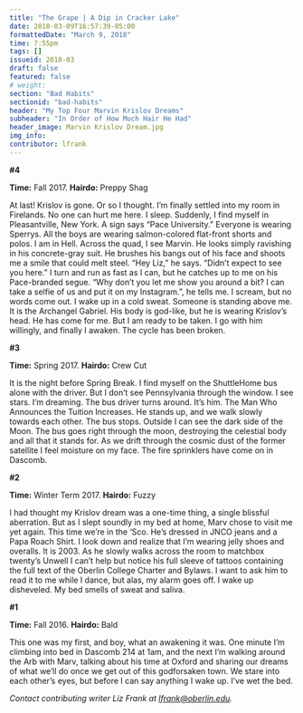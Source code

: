 ```yaml
---
title: "The Grape | A Dip in Cracker Lake"
date: 2018-03-09T16:57:39-05:00
formattedDate: "March 9, 2018"
time: 7:55pm
tags: []
issueid: 2018-03
draft: false
featured: false
# weight:
section: "Bad Habits"
sectionid: "bad-habits"
header: "My Top Four Marvin Krislov Dreams"
subheader: "In Order of How Much Hair He Had"
header_image: Marvin Krislov Dream.jpg
img_info:
contributor: lfrank
---
```


**#4**

**Time:** Fall 2017. **Hairdo:** Preppy Shag

At last! Krislov is gone. Or so I thought. I’m finally settled into my room in Firelands. No one can hurt me here. I sleep. Suddenly, I find myself in Pleasantville, New York. A sign says “Pace University.” Everyone is wearing Sperrys. All the boys are wearing salmon-colored flat-front shorts and polos. I am in Hell. Across the quad, I see Marvin. He looks simply ravishing in his concrete-gray suit. He brushes his bangs out of his face and shoots me a smile that could melt steel. “Hey Liz,” he says. “Didn’t expect to see you here.” I turn and run as fast as I can, but he catches up to me on his Pace-branded segue. “Why don’t you let me show you around a bit? I can take a selfie of us and put it on my Instagram.”, he tells me. I scream, but no words come out. I wake up in a cold sweat. Someone is standing above me. It is the Archangel Gabriel. His body is god-like, but he is wearing Krislov’s head. He has come for me. But I am ready to be taken. I go with him willingly, and finally I awaken. The cycle has been broken.

**#3**

**Time:** Spring 2017. **Hairdo:** Crew Cut

It is the night before Spring Break. I find myself on the ShuttleHome bus alone with the driver. But I don’t see Pennsylvania through the window. I see stars. I’m dreaming. The bus driver turns around. It’s him. The Man Who Announces the Tuition Increases. He stands up, and we walk slowly towards each other. The bus stops. Outside I can see the dark side of the Moon. The bus goes right through the moon, destroying the celestial body and all that it stands for. As we drift through the cosmic dust of the former satellite I feel moisture on my face. The fire sprinklers have come on in Dascomb.

**#2**

**Time:** Winter Term 2017. **Hairdo:** Fuzzy

I had thought my Krislov dream was a one-time thing, a single blissful aberration. But as I slept soundly in my bed at home, Marv chose to visit me yet again. This time we’re in the ‘Sco. He’s dressed in JNCO jeans and a Papa Roach Shirt. I look down and realize that I’m wearing jelly shoes and overalls. It is 2003. As he slowly walks across the room to matchbox twenty’s Unwell I can’t help but notice his full sleeve of tattoos containing the full text of the Oberlin College Charter and Bylaws. I want to ask him to read it to me while I dance, but alas, my alarm goes off. I wake up disheveled. My bed smells of sweat and saliva.

**#1**

**Time:** Fall 2016. **Hairdo:** Bald

This one was my first, and boy, what an awakening it was. One minute I’m climbing into bed in Dascomb 214 at 1am, and the next I’m walking around the Arb with Marv, talking about his time at Oxford and sharing our dreams of what we’ll do once we get out of this godforsaken town. We stare into each other’s eyes, but before I can say anything I wake up. I’ve wet the bed.

*Contact contributing writer Liz Frank at lfrank@oberlin.edu.*
